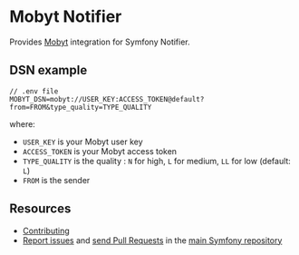 Mobyt Notifier
===============

Provides [Mobyt](https://www.mobyt.it/en/) integration for Symfony Notifier.

DSN example
-----------

```
// .env file
MOBYT_DSN=mobyt://USER_KEY:ACCESS_TOKEN@default?from=FROM&type_quality=TYPE_QUALITY
```

where:
 - `USER_KEY` is your Mobyt user key
 - `ACCESS_TOKEN` is your Mobyt access token
 - `TYPE_QUALITY` is the quality : `N` for high, `L` for medium, `LL` for low (default: `L`)
 - `FROM` is the sender

Resources
---------

  * [Contributing](https://symfony.com/doc/current/contributing/index.html)
  * [Report issues](https://github.com/symfony/symfony/issues) and
    [send Pull Requests](https://github.com/symfony/symfony/pulls)
    in the [main Symfony repository](https://github.com/symfony/symfony)
